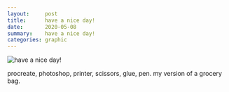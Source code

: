 ```yaml
---
layout:     post
title:      have a nice day!
date:       2020-05-08
summary:    have a nice day!
categories: graphic
---
```

![have a nice day!](https://i.imgur.com/OMBoqx0.png)

procreate, photoshop, printer, scissors, glue, pen. my version of a grocery bag.
